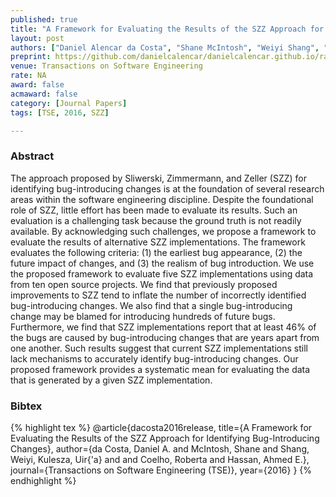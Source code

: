 ```yaml
---
published: true
title: "A Framework for Evaluating the Results of the SZZ Approach for Identifying Bug-Introducing Changes"
layout: post
authors: ["Daniel Alencar da Costa", "Shane McIntosh", "Weiyi Shang", "Uir\u00e1 Kulesza", "Roberta Coelho and Ahmed E. Hassan"] 
preprint: https://github.com/danielcalencar/danielcalencar.github.io/raw/master/papers/TSE-Danieletal-2016.pdf 
venue: Transactions on Software Engineering
rate: NA
award: false
acmaward: false
category: [Journal Papers]
tags: [TSE, 2016, SZZ]

---   
```


### Abstract 

The approach proposed by Sliwerski, Zimmermann, and Zeller (SZZ) for identifying
bug-introducing changes is at the foundation of several research areas within
the software engineering discipline. Despite the foundational role of SZZ,
little effort has been made to evaluate its results. Such an evaluation is a
challenging task because the ground truth is not readily available. By
acknowledging such challenges, we propose a framework to evaluate the results of
alternative SZZ implementations. The framework evaluates the following criteria:
(1) the earliest bug appearance, (2) the future impact of changes, and (3) the
realism of bug introduction.  We use the proposed framework to evaluate five SZZ
implementations using data from ten open source projects. We find that
previously proposed improvements to SZZ tend to inflate the number of
incorrectly identified bug-introducing changes. We also find that a single
bug-introducing change may be blamed for introducing hundreds of future bugs.
Furthermore, we find that SZZ implementations report that at least 46% of the
bugs are caused by bug-introducing changes that are years apart from one
another. Such results suggest that current SZZ implementations still lack
mechanisms to accurately identify bug-introducing changes. Our proposed
framework provides a systematic mean for evaluating the data that is generated
by a given SZZ implementation.

### Bibtex 

{% highlight tex %}
@article{dacosta2016release,
  title={A Framework for Evaluating the Results of the SZZ Approach for Identifying Bug-Introducing Changes},
  author={da Costa, Daniel A. and McIntosh, Shane and Shang, Weiyi, Kulesza, Uir{\'a} and and Coelho, Roberta and Hassan, Ahmed E.},
  journal={Transactions on Software Engineering (TSE)},
  year={2016}
}
{% endhighlight %}


